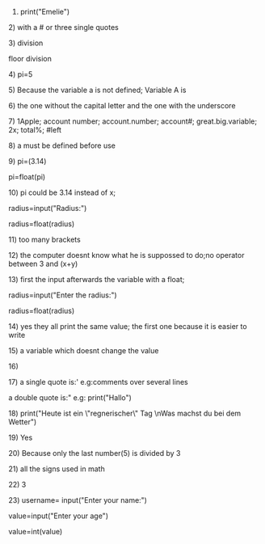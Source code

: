 1) print("Emelie")
<p>2) with a # or three single quotes
<p>3) division
<p>   floor division
<p>4) pi=5
<p>5) Because the variable a is not defined; Variable A is
<p>6) the one without the capital letter and the one with the underscore
<p>7) 1Apple; account number; account.number; account#; great.big.variable; 2x; total%; #left
<p>8) a must be defined before use
<p>9) pi=(3.14)
<p>   pi=float(pi)
<p>10) pi could be 3.14 instead of x; 
<p> radius=input("Radius:")
<p> radius=float(radius)
<p>11) too many brackets
<p>12) the computer doesnt know what he is suppossed to do;no operator between 3 and (x+y)
<p>13) first the input afterwards the variable with a float;   
<p>radius=input("Enter the radius:")
<p>radius=float(radius)
<p>14) yes they all print the same value; the first one because it is easier to write
<p>15) a variable which doesnt change the value 
<p>16)
<p>17) a single quote is:' e.g:comments over several lines
<p>    a double quote is:" e.g: print("Hallo")
<p>18) print("Heute ist ein \"regnerischer\" Tag \nWas machst du bei dem Wetter")
<p>19) Yes
<p>20) Because only the last number(5) is divided by 3
<p>21) all the signs used in math
<p>22) 3
<p>23) username= input("Enter your name:")
<p>value=input("Enter your age")
<p>value=int(value)
